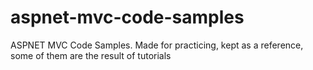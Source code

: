 # aspnet-mvc-code-samples
ASPNET MVC Code Samples. Made for practicing, kept as a reference, some of them are the result of tutorials
